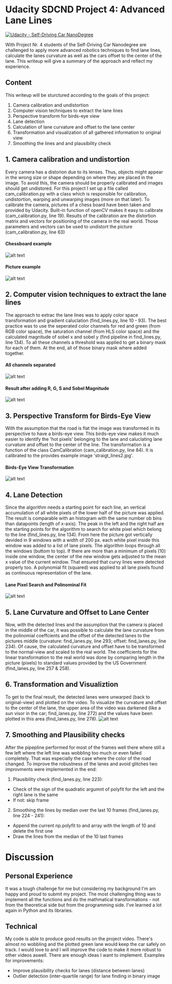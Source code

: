 # Udacity SDCND Project 4: Advanced Lane Lines
[![Udacity - Self-Driving Car NanoDegree](https://s3.amazonaws.com/udacity-sdc/github/shield-carnd.svg)](http://www.udacity.com/drive)

With Project Nr. 4 students of the Self-Driving Car Nanodegree are challenged to apply more advanced robotics techniques to find lane lines, calculate the lanes curvature as well as the cars offset to the center of the lane. This writeup will give a summary of the approach and reflect my experience.

## Content
This writeup will be sturctured according to the goals of this project:

1. Camera calibration and undistortion
2. Computer vision techniques to extract the lane lines
3. Perspective transform for birds-eye view
4. Lane detection
5. Calculation of lane curvature and offset to the lane center
6. Transformation and visualization of all gathered information to original view
7. Smoothing the lines and and plausibility check

## 1. Camera calibration and undistortion
Every camera has a distorion due to its lenses. Thus, objects might appear in the wrong size or shape depending on where they are placed in the image. To avoid this, the camera should be properly calibrated and images should get undistored.
For this project I set up a file called cam_calibration.py with a class which is responsible for calibration, undistortion, warping and unwarping images (more on that later).
To calibrate the camera, pictures of a chess board have been taken and provided by Udacity. Built-in function of openCV makes it easy to calibrate (cam_calibration.py, line 19). Results of the calibration are the distortion matrix and vectors for positioning of the camera in the real world. Those parameters and vectors can be used to undistort the picture (cam_calibration.py, line 63)
#### Chessboard example
![alt text](https://github.com/jxkxb/carnd_P4_advanced_lane_lines/blob/master/writeup/chess_original_vs_undistored.png "Chessboard")
#### Picture example
![alt text](https://github.com/jxkxb/carnd_P4_advanced_lane_lines/blob/master/writeup/pic_original_vs_undistorted.png "Picture")

## 2. Computer vision techniques to extract the lane lines
The approach to extrac the lane lines was to apply color space transformation and gradient caluclation (find_lines.py, line 10 - 93). The best practice was to use the seperated color channels for red and green (from RGB color space), the saturation channel (from HLS color space) and the calculated magnitude of sobel x and sobel y (find pipeline in find_lines.py, line 134).
To all these channels a threshold was applied to get a binary mask for each of them. At the end, all of those binary mask where added together.
#### All channels separated
![alt text](https://github.com/jxkxb/carnd_P4_advanced_lane_lines/blob/master/writeup/chess_original_vs_undistored.png "All Channels")
#### Result after adding R, G, S and Sobel Magnitude
![alt text](https://github.com/jxkxb/carnd_P4_advanced_lane_lines/blob/master/writeup/pic_result_extracted_lines.png "Result")

## 3. Perspective Transform for Birds-Eye View
With the assumption that the road is flat the image was transformed in its perspective to have a birds-eye view. This birds-eye view makes it much easier to identify the 'hot pixels' belonging to the lane and caluclating lane curvature and offset to the center of the line.
The transformation is a function of the class CamCalibration (cam_calibration.py, line 84). It is calibrated to the provides example image 'straigt_lines2.jpg'.
#### Birds-Eye View Transformation
![alt text](https://github.com/jxkxb/carnd_P4_advanced_lane_lines/blob/master/writeup/pic_original_vs_warped.png "Birds-Eye View")

## 4. Lane Detection
Since the algorithm needs a starting point for each line, an vertical accumulation of all white pixels of the lower half of the picture was applied. The result is comparable with an histogram with the same number ob bins than datapoints (length of x-axis). The peak in the left and the right half are the starting points for the algorithm to search for white pixel which belong to the line (find_lines.py, line 134).
From here the picture got vertically devided in 9 windows with a width of 200 px. each white pixel inside this window was added to a list of lane pixels. The algorithm loops through all the windows (buttom to top). If there are more than a minimum of pixels (10) inside one window, the center of the new window gets adjusted to the mean x value of the current window. That ensured that curvy lines were detected properly too.
A polynomial fit (squared) was applied to all lane pixels found as continuous representation of the lane.
#### Lane Pixel Search and Polinominal Fit
![alt text](https://github.com/jxkxb/carnd_P4_advanced_lane_lines/blob/master/writeup/pic_lane_find.png "Found Lanes")

## 5. Lane Curvature and Offset to Lane Center
Now, with the detected lines and the assumption that the camera is placed in the middle of the car, it was possible to calculate the lane curvature from the polinomial coeffcients and the offset of the detected lanes to the pictures middle (curvature: find_lanes.py, line 293; offset: find_lanes.py, line 234).
Of cause, the calculated curvature and offset have to be transformed to the normal-view and scaled to the real world. The coefficients for the linear transformation to the real world was done by comparing length in the picture (pixels) to standard values provided by the US Government (find_lanes.py, line 257 & 258).

## 6. Transformation and Visualiztion
To get to the final result, the detected lanes were unwarped (back to original-view) and plotted on the video. To visualize the curvature and offset to the center of the lane, the upper area of the video was darkened (like a sun visor in the car; find_lanes.py, line 272) and the values have been plotted in this area (find_lanes.py, line 278).
![alt text](https://github.com/jxkxb/carnd_P4_advanced_lane_lines/blob/master/writeup/pic_final_result.png "Final Result")

## 7. Smoothing and Plausibility checks
After the pipepline performed for most of the frames well there where still a few left where the left line was wobbling too much or even failed completely. That was especially the case where the color of the road changed. To improve the robustness of the lanes and avoid glitches two improvments were implemented in the end:
 1. Plausibility check (find_lanes.py, line 223):
  * Check of the sign of the quadratic argumnt of polyfit for the left and the right lane is the same
  * If not: skip frame
 2. Smoothing the lines by median over the last 10 frames (find_lanes.py, line 224 - 241):
  * Append the current np.polyfit to and array with the length of 10 and delete the first one
  * Draw the lines from the median of the 10 last frames

# Discussion
## Personal Experience
It was a tough challenge for me but considering my background I'm am happy and proud to submit my project. The most challenging thing was to implement all the functions and do the mathmatical transformations - not from the theoretical side but from the programming side. I've learned a lot again in Python and its libraries.

## Technical
My code is able to produce good results on the project video. There's almost no wobbling and the plotted green lane would keep the car safely on track.
I would love to and I will improve the code to make it more robust to other videos aswell. There are enough ideas I want to implement.
Examples for improvements:
 * Improve plausibility checks for lanes (distance between lanes)
 * Outlier detection (inter-quartile range) for lane finding in binary image
